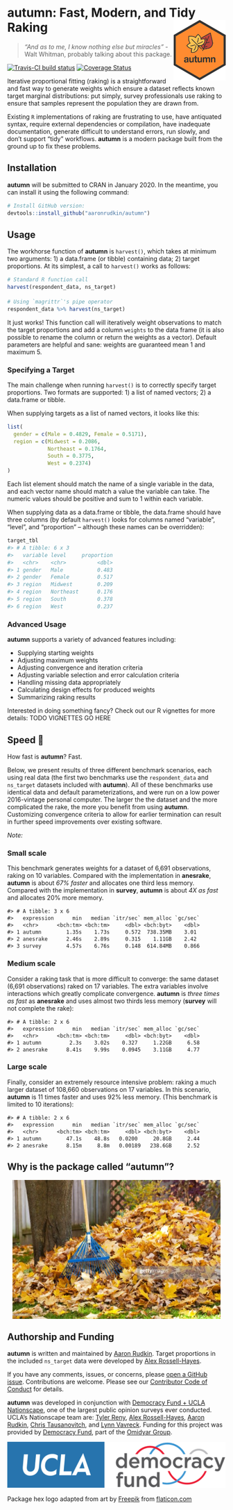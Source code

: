 
<!-- README.md is generated from README.Rmd. Please edit that file -->

# autumn: Fast, Modern, and Tidy Raking <img src="man/figures/autumn.png" align="right" width="120" />

> *“And as to me, I know nothing else but miracles”* - Walt Whitman,
> probably talking about this package.

[![Travis-CI build
status](https://travis-ci.org/r-lib/pkgdown.svg?branch=master)](https://travis-ci.org/aaronrudkin/autumn)
[![Coverage
Status](https://coveralls.io/repos/github/aaronrudkin/autumn/badge.svg?branch=master)](https://coveralls.io/github/aaronrudkin/autumn?branch=master)

Iterative proportional fitting (raking) is a straightforward and fast
way to generate weights which ensure a dataset reflects known target
marginal distributions: put simply, survey professionals use raking to
ensure that samples represent the population they are drawn from.

Existing `R` implementations of raking are frustrating to use, have
antiquated syntax, require external dependencies or compilation, have
inadequate documentation, generate difficult to understand errors, run
slowly, and don’t support “tidy” workflows. **autumn** is a modern
package built from the ground up to fix these problems.

## Installation

**autumn** will be submitted to CRAN in January 2020. In the meantime,
you can install it using the following command:

``` r
# Install GitHub version:
devtools::install_github("aaronrudkin/autumn")
```

## Usage

The workhorse function of **autumn** is `harvest()`, which takes at
minimum two arguments: 1) a data.frame (or tibble) containing data; 2)
target proportions. At its simplest, a call to `harvest()` works as
follows:

``` r
# Standard R function call
harvest(respondent_data, ns_target)

# Using `magrittr`'s pipe operator
respondent_data %>% harvest(ns_target)
```

It just works\! This function call will iteratively weight observations
to match the target proportions and add a column `weights` to the data
frame (it is also possible to rename the column or return the weights as
a vector). Default parameters are helpful and sane: weights are
guaranteed mean 1 and maximum 5.

### Specifying a Target

The main challenge when running `harvest()` is to correctly specify
target proportions. Two formats are supported: 1) a list of named
vectors; 2) a data.frame or tibble.

When supplying targets as a list of named vectors, it looks like this:

``` r
list(
  gender = c(Male = 0.4829, Female = 0.5171), 
  region = c(Midwest = 0.2086, 
             Northeast = 0.1764, 
             South = 0.3775, 
             West = 0.2374)
)
```

Each list element should match the name of a single variable in the
data, and each vector name should match a value the variable can take.
The numeric values should be positive and sum to 1 within each variable.

When supplying data as a data.frame or tibble, the data.frame should
have three columns (by default `harvest()` looks for columns named
“variable”, “level”, and “proportion” – although these names can be
overridden):

``` r
target_tbl
#> # A tibble: 6 x 3
#>   variable level     proportion
#>   <chr>    <chr>          <dbl>
#> 1 gender   Male           0.483
#> 2 gender   Female         0.517
#> 3 region   Midwest        0.209
#> 4 region   Northeast      0.176
#> 5 region   South          0.378
#> 6 region   West           0.237
```

### Advanced Usage

**autumn** supports a variety of advanced features including:

  - Supplying starting weights
  - Adjusting maximum weights
  - Adjusting convergence and iteration criteria
  - Adjusting variable selection and error calculation criteria
  - Handling missing data appropriately
  - Calculating design effects for produced weights
  - Summarizing raking results

Interested in doing something fancy? Check out our R vignettes for more
details: TODO VIGNETTES GO HERE

## Speed 🚀

How fast is **autumn**? Fast.

Below, we present results of three different benchmark scenarios, each
using real data (the first two benchmarks use the `respondent_data` and
`ns_target` datasets included with **autumn**). All of these benchmarks
use identical data and default parameterizations, and were run on a low
power 2016-vintage personal computer. The larger the the dataset and the
more complicated the rake, the more you benefit from using **autumn**.
Customizing convergence criteria to allow for earlier termination can
result in further speed improvements over existing software.

*Note:*

### Small scale

This benchmark generates weights for a dataset of 6,691 observations,
raking on 10 variables. Compared with the implementation in
**anesrake**, **autumn** is about *67% faster* and allocates one third
less memory. Compared with the implementation in **survey**, **autumn**
is about *4X as fast* and allocates 20% more memory.

    #> # A tibble: 3 x 6
    #>   expression      min   median `itr/sec` mem_alloc `gc/sec`
    #>   <chr>      <bch:tm> <bch:tm>     <dbl> <bch:byt>    <dbl>
    #> 1 autumn        1.35s    1.73s     0.572  738.35MB    3.01 
    #> 2 anesrake      2.46s    2.89s     0.315    1.11GB    2.42 
    #> 3 survey        4.57s    6.76s     0.148  614.84MB    0.866

### Medium scale

Consider a raking task that is more difficult to converge: the same
dataset (6,691 observations) raked on 17 variables. The extra variables
involve interactions which greatly complicate convergence. **autumn** is
*three times as fast* as **anesrake** and uses almost two thirds less
memory (**survey** will not complete the rake):

    #> # A tibble: 2 x 6
    #>   expression      min   median `itr/sec` mem_alloc `gc/sec`
    #>   <chr>      <bch:tm> <bch:tm>     <dbl> <bch:byt>    <dbl>
    #> 1 autumn         2.3s    3.02s    0.327     1.22GB     6.58
    #> 2 anesrake      8.41s    9.99s    0.0945    3.11GB     4.77

### Large scale

Finally, consider an extremely resource intensive problem: raking a much
larger dataset of 108,660 observations on 17 variables. In this
scenario, **autumn** is 11 times faster and uses 92% less memory. (This
benchmark is limited to 10 iterations):

    #> # A tibble: 2 x 6
    #>   expression      min   median `itr/sec` mem_alloc `gc/sec`
    #>   <chr>      <bch:tm> <bch:tm>     <dbl> <bch:byt>    <dbl>
    #> 1 autumn        47.1s    48.8s   0.0200     20.8GB     2.44
    #> 2 anesrake      8.15m     8.8m   0.00189   238.6GB     2.52

## Why is the package called “autumn”?

<p align="center">

<img src="man/figures/raking_leaves.jpg" align="center" width="480" />

</p>

## Authorship and Funding

**autumn** is written and maintained by [Aaron
Rudkin](https://github.com/aaronrudkin/). Target proportions in the
included `ns_target` data were developed by [Alex
Rossell-Hayes](https://github.com/rossellhayes).

If you have any comments, issues, or concerns, please [open a GitHub
issue](https://github.com/aaronrudkin/autumn/issues). Contributions are
welcome. Please see our [Contributor Code of
Conduct](.github/CODE_OF_CONDUCT.md) for details.

**autumn** was developed in conjunction with [Democracy Fund + UCLA
Nationscape](https://www.voterstudygroup.org/nationscape), one of the
largest public opinion surveys ever conducted. UCLA’s Nationscape team
are: [Tyler Reny](http://tylerreny.github.io/), [Alex
Rossell-Hayes](http://alexander.rossellhayes.com/), [Aaron
Rudkin](https://github.com/aaronrudkin/), [Chris
Tausanovitch](http://www.ctausanovitch.com/), and [Lynn
Vavreck](https://www.lynnvavreck.com/). Funding for this project was
provided by [Democracy Fund](https://www.democracyfund.org/), part of
the [Omidyar Group](http://omidyargroup.com/).

![UCLA + Democracy Fund](man/figures/logo_ucla_demfund.png
"UCLA + Democracy Fund")

Package hex logo adapted from art by
[Freepik](https://www.flaticon.com/authors/Freepik) from
[flaticon.com](https://www.flaticon.com/)
